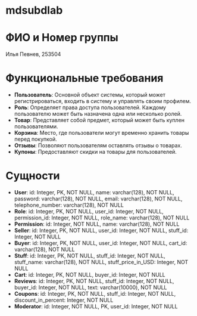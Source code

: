 # mdsubdlab
# ФИО и Номер группы
Илья Певнев, 253504
# Функциональные требования
- **Пользователь**: Основной объект системы, который может регистрироваться, входить в систему и управлять своим профилем.
- **Роль**: Определяет права доступа пользователей. Каждому пользователю может быть назначена одна или несколько ролей.
- **Товар**: Представляет собой предмет, который может быть куплен пользователями.
- **Корзина**: Место, где пользователи могут временно хранить товары перед покупкой.
- **Отзывы**: Позволяют пользователям оставлять отзывы о товарах.
- **Купоны**: Предоставляют скидки на товары для пользователей.
# Сущности
- **User**:
id: Integer, PK, NOT NULL,
name: varchar(128), NOT NULL,
password: varchar(128), NOT NULL,
email: varchar(128), NOT NULL,
telephone_number: varchar(128), NOT NULL
- **Role**:
id: Integer, PK, NOT NULL,
user_id: Integer, NOT NULL,
permission_id: Integer, NOT NULL,
role_name: varchar(128), NOT NULL
- **Permission**:
id: Integer, NOT NULL,
name: varchar(128), NOT NULL
- **Seller**:
id: Integer, PK, NOT NULL,
user_id: Integer, NOT NULL,
stuff_id: Integer, NOT NULL
- **Buyer**:
id: Integer, PK, NOT NULL,
user_id: Integer, NOT NULL,
cart_id: varchar(128), NOT NULL
- **Stuff**:
id: Integer, PK, NOT NULL,
stuff_id: Integer, NOT NULL,
stuff_name: varchar(128), NOT NULL,
stuff_price_in_USD: Integer, NOT NULL
- **Cart**:
id: Integer, PK, NOT NULL,
buyer_id: Integer, NOT NULL
- **Reviews**:
id: Integer, PK, NOT NULL,
stuff_id: Integer, NOT NULL,
buyer_id: Integer, NOT NULL,
text: varchar(10000), NOT NULL
- **Coupons**:
id: Integer, PK, NOT NULL,
stuff_id: Integer, NOT NULL,
discount_in_percent: Integer, NOT NULL
- **Moderator**:
id: Integer, NOT NULL, PK,
user_id: Integer, NOT NULL


